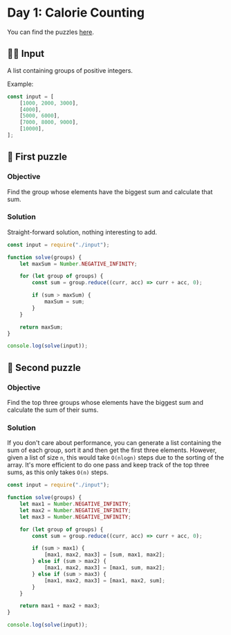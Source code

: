 # Day 1: Calorie Counting

You can find the puzzles [here](https://adventofcode.com/2022/day/1).

## ✍🏼 Input

A list containing groups of positive integers.

Example:

```js
const input = [
    [1000, 2000, 3000],
    [4000],
    [5000, 6000],
    [7000, 8000, 9000],
    [10000],
];
```

## 🧩 First puzzle

### Objective

Find the group whose elements have the biggest sum and calculate that sum.

### Solution

Straight-forward solution, nothing interesting to add.

```js
const input = require("./input");

function solve(groups) {
    let maxSum = Number.NEGATIVE_INFINITY;

    for (let group of groups) {
        const sum = group.reduce((curr, acc) => curr + acc, 0);

        if (sum > maxSum) {
            maxSum = sum;
        }
    }

    return maxSum;
}

console.log(solve(input));
```

## 🧩 Second puzzle

### Objective

Find the top three groups whose elements have the biggest sum and calculate the sum of their sums.

### Solution

If you don't care about performance, you can generate a list containing the sum of each group, sort it and then get the first three elements. However, given a list of size `n`, this would take `O(nlogn)` steps due to the sorting of the array. It's more efficient to do one pass and keep track of the top three sums, as this only takes `O(n)` steps.

```js
const input = require("./input");

function solve(groups) {
    let max1 = Number.NEGATIVE_INFINITY;
    let max2 = Number.NEGATIVE_INFINITY;
    let max3 = Number.NEGATIVE_INFINITY;

    for (let group of groups) {
        const sum = group.reduce((curr, acc) => curr + acc, 0);

        if (sum > max1) {
            [max1, max2, max3] = [sum, max1, max2];
        } else if (sum > max2) {
            [max1, max2, max3] = [max1, sum, max2];
        } else if (sum > max3) {
            [max1, max2, max3] = [max1, max2, sum];
        }
    }

    return max1 + max2 + max3;
}

console.log(solve(input));
```

